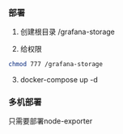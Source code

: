 
### 部署

1. 创建根目录 /grafana-storage

2. 给权限

```bash
chmod 777 /grafana-storage
```

3. docker-compose up -d

### 多机部署

只需要部署node-exporter